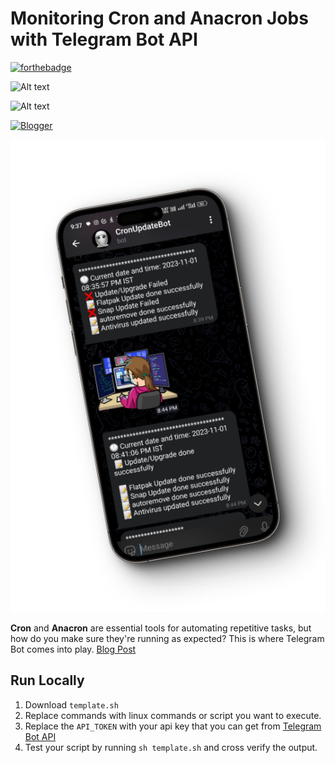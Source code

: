 # Monitoring Cron and Anacron Jobs with Telegram Bot API
[![forthebadge](https://forthebadge.com/images/featured/featured-built-with-love.svg)](https://forthebadge.com)

![Alt text](https://img.shields.io/badge/Shell_Script-121011?style=for-the-badge&logo=gnu-bash&logoColor=white)

![Alt text](https://img.shields.io/badge/Developed%20For%20Linux-FCC624?style=for-the-badge&logo=linux&logoColor=black)

[![Blogger](https://img.shields.io/badge/Blogger-FF5722?style=for-the-badge&logo=blogger&logoColor=white)](https://sudosages.blogspot.com/2024/01/monitoring-cron-and-anacron-jobs-step.html)

![Screentshot](https://github.com/Kedar-Khedkar/Cron_monitoring/blob/main/413shots_so.png)

**Cron** and **Anacron** are essential tools for automating repetitive tasks, but how do you make sure they're running as expected? This is where Telegram Bot comes into play.
[Blog Post](https://sudosages.blogspot.com/2024/01/monitoring-cron-and-anacron-jobs-step.html?m=1)

## Run Locally
1. Download `template.sh`
2. Replace commands with linux commands or script you want to execute.
3. Replace the `API_TOKEN` with your api key that you can get from [Telegram Bot API](https://core.telegram.org/bots/tutorial#obtain-your-bot-token)
4. Test your script by running `sh template.sh` and cross verify the output.
